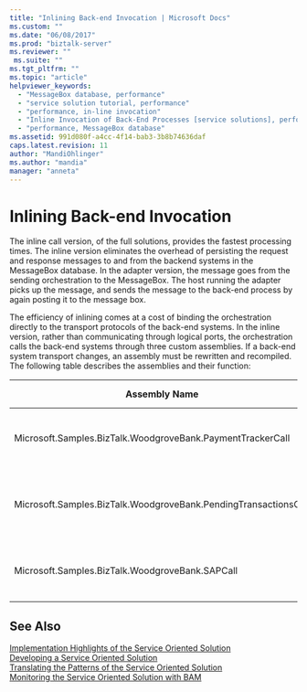 ```yaml
---
title: "Inlining Back-end Invocation | Microsoft Docs"
ms.custom: ""
ms.date: "06/08/2017"
ms.prod: "biztalk-server"
ms.reviewer: ""
 ms.suite: ""
ms.tgt_pltfrm: ""
ms.topic: "article"
helpviewer_keywords: 
  - "MessageBox database, performance"
  - "service solution tutorial, performance"
  - "performance, in-line invocation"
  - "Inline Invocation of Back-End Processes [service solutions], performance"
  - "performance, MessageBox database"
ms.assetid: 991d080f-a4cc-4f14-bab3-3b8b74636daf
caps.latest.revision: 11
author: "MandiOhlinger"
ms.author: "mandia"
manager: "anneta"
---
```

# Inlining Back-end Invocation
The inline call version, of the full solutions, provides the fastest processing times. The inline version eliminates the overhead of persisting the request and response messages to and from the backend systems in the MessageBox database. In the adapter version, the message goes from the sending orchestration to the MessageBox. The host running the adapter picks up the message, and sends the message to the back-end process by again posting it to the message box.  
  
 The efficiency of inlining comes at a cost of binding the orchestration directly to the transport protocols of the back-end systems. In the inline version, rather than communicating through logical ports, the orchestration calls the back-end systems through three custom assemblies. If a back-end system transport changes, an assembly must be rewritten and recompiled. The following table describes the assemblies and their function:  
  
|Assembly Name|Back-end Connection|  
|-------------------|--------------------------|  
|Microsoft.Samples.BizTalk.WoodgroveBank.PaymentTrackerCall|Uses MQSeries **get** and **put** message functions.|  
|Microsoft.Samples.BizTalk.WoodgroveBank.PendingTransactionsCall|Invokes the Web service for the transaction system.|  
|Microsoft.Samples.BizTalk.WoodgroveBank.SAPCall|Calls the web services simulating SAP.|  
  
## See Also  
 [Implementation Highlights of the Service Oriented Solution](../core/implementation-highlights-of-the-service-oriented-solution.md)   
 [Developing a Service Oriented Solution](../core/developing-a-service-oriented-solution.md)   
 [Translating the Patterns of the Service Oriented Solution](../core/translating-the-patterns-of-the-service-oriented-solution.md)   
 [Monitoring the Service Oriented Solution with BAM](../core/monitoring-the-service-oriented-solution-with-bam.md)